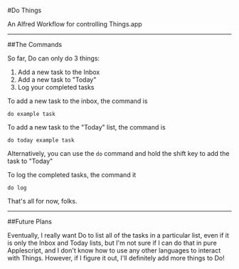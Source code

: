 #Do Things

An Alfred Workflow for controlling Things.app

***

##The Commands

So far, Do can only do 3 things:

1. Add a new task to the Inbox
2. Add a new task to "Today"
3. Log your completed tasks

To add a new task to the inbox, the command is

    do example task

To add a new task to the "Today" list, the command is

    do today example task

Alternatively, you can use the `do` command and hold the shift key to add the task to "Today"

To log the completed tasks, the command it

    do log

That's all for now, folks.

***

##Future Plans

Eventually, I really want Do to list all of the tasks in a particular list, even if it is only the Inbox and Today lists, but I'm not sure if I can do that in pure Applescript, and I don't know how to use any other languages to interact with Things.  However, if I figure it out, I'll definitely add more things to Do!
